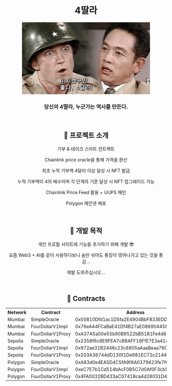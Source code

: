 <div align="center">
<h1>4딸라</h1>
<img src="./4dollar.webp" width="400"/>
 <h3>당신의 4딸라, 누군가는 역사를 만든다.</h3>

<br/>

<h2>📖 프로젝트 소개</h2>

<p>기부 & 테이크 스마트 컨트랙트</p>
<p>Chainlink price oracle을 통해 가격을 환산</p>
<p>최초 누적 기부액 4달러 이상 달성 시 NFT 발급</p>
<p>누적 기부액이 4의 배수이며 각 단계의 기준 달성 시 NFT 업그레이드 가능</p>
<p>Chainlink Price Feed 활용 + UUPS 패턴</p>
<p>Polygon 메인넷 배포</p>

<br/>

<h2>💸 개발 목적</h2>

<p>개인 프로필 사이트에 기능을 추가하기 위해 개발 😎</p>
<p>요즘 Web3 + AI를 같이 사용하다보니 숨만 쉬어도 통장이 깎여나가고 있는 것을 통감...</p>
<p>제발 도와주십시오...</p>

<br/>

<h2>📜 Contracts</h2>

<table>
  <tr>
    <th>Network</th>
    <th>Contract</th>
    <th>Address</th>
  </tr>
  <tr>
    <td>Mumbai</td>
    <td>SimpleOracle</td>
    <td>0x00810Dfd1ac1D5fa2E4904BbF833EDDDC6707a5C</td>    
    </tr>
    <tr>
    <td>Mumbai</td>
    <td>FourDollarV1Impl</td>
    <td>0x76eA44FCaBaE41Df4B27aE0869044580304dbB2d</td>    
    </tr>
    <tr>
    <td>Mumbai</td>
    <td>FourDollarV1Proxy</td>
    <td>0xA37A5a00e55b90B9522bB5181Fe4d64326a2bd36</td>    
    </tr>
 <tr>
    <td>Sepolia</td>
    <td>SimpleOracle</td>
    <td>0x2358f6c8E9FEA7cB8AFF16FfE7E3a4149aF9C4c4</td>
    </tr>
    <tr>
    <td>Sepolia</td>
    <td>FourDollarV1Impl</td>
    <td>0x972ae31B2446c23c8805aAaaBeaa76Cd26Bc77a6</td>
    </tr>
    <tr>
    <td>Sepolia</td>
    <td>FourDollarV1Proxy</td>
    <td>0x203A36744dD130f1De981EC72c2144862aECE6AA</td>
    </tr>
   <tr>
    <td>Polygon</td>
    <td>SimpleOracle</td>
    <td>0xA83d0e4EA5D4C5fA9f8A0379423fe7f03E6D6159</td>
    </tr>
    <tr>
    <td>Polygon</td>
    <td>FourDollarV1Impl</td>
    <td>0xeC7E7b1Cd514bAcF0B5C7d0Af0F3cb55AA3102Ce</td>
    </tr>
    <tr>
    <td>Polygon</td>
    <td>FourDollarV1Proxy</td>
    <td>0x4FA0032BD433aC07418ca4d28031D48a4c384079</td>
    </tr>
</table>
</div>
